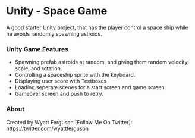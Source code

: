# Unity - Space Game
A good starter Unity project, that has the player control a space ship while he avoids randomly spawning astroids.

### Unity Game Features
* Spawning prefab astroids at random, and giving them random velocity, scale, and rotation.
* Controlling a spaceship sprite with the keyboard.
* Displaying user score with Textboxes
* Loading seperate scenes for a start screen and game screen
* Gameover screen and push to retry.


[Intro Screen]: https://github.com/wyattferguson/unity-space-scroller/tree/master/Images/intro-screen.png

[Game Screen]: https://github.com/wyattferguson/unity-space-scroller/tree/master/Images/game-screen.png

[Gameover Screen]: https://github.com/adam-p/markdown-here/raw/master/src/common/images/end-screen.png


### About
Created by Wyatt Ferguson
[Follow Me On Twitter]: https://twitter.com/wyattferguson

